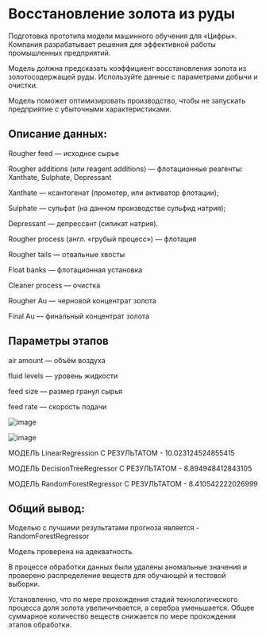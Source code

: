 # Восстановление золота из руды
Подготовка прототипа модели машинного обучения для «Цифры». Компания разрабатывает решения для эффективной работы промышленных предприятий.

Модель должна предсказать коэффициент восстановления золота из золотосодержащей руды. Используйте данные с параметрами добычи и очистки.

Модель поможет оптимизировать производство, чтобы не запускать предприятие с убыточными характеристиками.

## Описание данных:

Rougher feed — исходное сырье

Rougher additions (или reagent additions) — флотационные реагенты:
       Xanthate, Sulphate, Depressant
       
Xanthate — ксантогенат (промотер, или активатор флотации);

Sulphate — сульфат (на данном производстве сульфид натрия);

Depressant — депрессант (силикат натрия).

Rougher process (англ. «грубый процесс») — флотация

Rougher tails — отвальные хвосты

Float banks — флотационная установка

Cleaner process — очистка

Rougher Au — черновой концентрат золота

Final Au — финальный концентрат золота

## Параметры этапов

air amount — объём воздуха

fluid levels — уровень жидкости

feed size — размер гранул сырья

feed rate — скорость подачи

![image](https://github.com/IT-DS-Alex/Portfolio/assets/140064630/c9b98ea8-2f20-4105-8c99-bab4f0743917)

![image](https://github.com/IT-DS-Alex/Portfolio/assets/140064630/3a7f057b-2d01-4f17-97a2-96f1fafe69bc)

МОДЕЛЬ LinearRegression С РЕЗУЛЬТАТОМ - 10.023124524855415

МОДЕЛЬ DecisionTreeRegressor С РЕЗУЛЬТАТОМ - 8.894948412843105

МОДЕЛЬ RandomForestRegressor С РЕЗУЛЬТАТОМ - 8.410542222026999

## Общий вывод:

Моделью с лучшими результатами прогноза является - RandomForestRegressor

Модель проверена на адекватность.

В процессе обработки данных были удалены аномальные значения и проверено распределение веществ для обучающей и тестовой выборки.

Установленно, что по мере прохождения стадий технологического процесса доля золота увеличичвается, а серебра уменьшается. Общее суммарное количество веществ снижается по мере прохождения этапов обработки.
